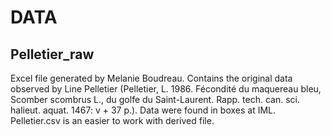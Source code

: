 # DATA

## Pelletier_raw
Excel file generated by Melanie Boudreau. Contains the original data observed by Line Pelletier (Pelletier, L. 1986. Fécondité du maquereau bleu, Scomber scombrus L., du golfe du Saint-Laurent. Rapp. tech. can. sci. halieut. aquat. 1467: v + 37 p.). Data were found in boxes at IML.
Pelletier.csv is an easier to work with derived file.



